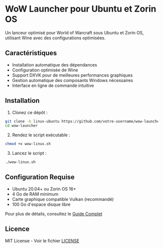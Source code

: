 # WoW Launcher pour Ubuntu et Zorin OS

Un lanceur optimisé pour World of Warcraft sous Ubuntu et Zorin OS, utilisant Wine avec des configurations optimisées.

## Caractéristiques

- Installation automatique des dépendances
- Configuration optimisée de Wine
- Support DXVK pour de meilleures performances graphiques
- Gestion automatique des composants Windows nécessaires
- Interface en ligne de commande intuitive

## Installation

1. Clonez ce dépôt :
```bash
git clone -b linux-ubuntu https://github.com/votre-username/wow-launcher.git
cd wow-launcher
```

2. Rendez le script exécutable :
```bash
chmod +x wow-linux.sh
```

3. Lancez le script :
```bash
./wow-linux.sh
```

## Configuration Requise

- Ubuntu 20.04+ ou Zorin OS 16+
- 4 Go de RAM minimum
- Carte graphique compatible Vulkan (recommandé)
- 100 Go d'espace disque libre

Pour plus de détails, consultez le [Guide Complet](README-UBUNTU.md)

## Licence

MIT License - Voir le fichier [LICENSE](LICENSE)
